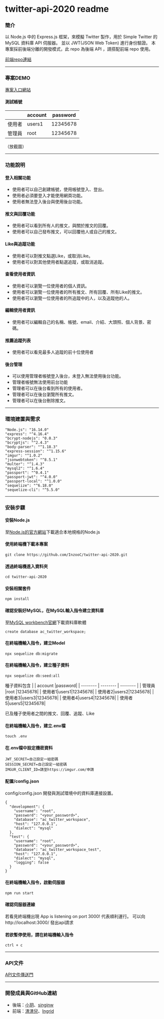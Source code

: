 # twitter-api-2020 readme
### 簡介
以 Node.js 中的 Express.js 框架，來模擬 Twitter 製作，用於 Simple Twitter 的 MySQL 資料庫 API 伺服器。
並以 JWT(JSON Web Token) 進行身份驗證。
本專案採前後端分離的開發模式，此 repo  為後端 API ，請搭配前端 repo 使用。

[前端repo連結](https://)

---

### 專案DEMO
[專案入口網站](https://)

#### 測試帳號

|  | account |password|
| -------- | -------- | -------- |
| 使用者|users1|12345678|
|管理員|root|12345678|

（放截圖）

---
### 功能說明
#### 登入相關功能
* 使用者可以自己創建帳號，使用帳號登入、登出。
* 使用者必須要登入才能使用網頁功能。
* 使用者無法登入後台與使用後台功能。

#### 推文與回覆功能
* 使用者可以看到所有人的推文，與關於推文的回覆。
* 使用者可以自己發布推文，可以回覆他人或自己的推文。

#### Like與追蹤功能
* 使用者可以對推文點選Like，或取消Like。
* 使用者可以對其他使用者點選追蹤，或取消追蹤。

#### 查看使用者資訊
* 使用者可以瀏覽一位使用者的個人資訊。
* 使用者可以瀏覽一位使用者的所有推文、所有回覆、所有Like的推文。
* 使用者可以瀏覽一位使用者的所追蹤中的人，以及追蹤他的人。

#### 編輯使用者資訊
* 使用者可以編輯自己的名稱、帳號、email、介紹、大頭照、個人背景、密碼。

#### 推薦追蹤列表
* 使用者可以看見最多人追蹤的前十位使用者

#### 後台管理
* 可以使用管理者帳號登入後台，未登入無法使用後台功能。
* 管理者帳號無法使用前台功能
* 管理者可以在後台看到所有的使用者。
* 管理者可以在後台瀏覽所有推文。
* 管理者可以在後台刪除推文。

---
### 環境建置與需求
```
"Node.js": "16.14.0"
"express": "^4.16.4"
"bcrypt-nodejs": "0.0.3"
"bcryptjs": "^2.4.3"
"body-parser": "^1.18.3"
"express-session": "^1.15.6"
"imgur": "^1.0.2"
"jsonwebtoken": "^8.5.1"
"multer": "^1.4.3"
"mysql2": "^1.6.4"
"passport": "^0.4.1"
"passport-jwt": "^4.0.0"
"passport-local": "^1.0.0"
"sequelize": "^6.18.0"
"sequelize-cli": "^5.5.0"
```

---

### 安裝步驟
#### 安裝Node.js
至[Node.js的官方網站](https://nodejs.org)下載適合本地規格的Node.js

#### 使用終端機下載本專案
```
git clone https://github.com/InzooC/twitter-api-2020.git
```

#### 透過終端機進入資料夾
```
cd twitter-api-2020
```

#### 安裝相關套件
```
npm install
```

#### 確認安裝好MySQL，在MySQL輸入指令建立資料庫
至[MySQL workbench官網](https://dev.mysql.com/downloads/workbench/)下載資料庫軟體
```
create database ac_twitter_workspace;
```
#### 在終端機輸入指令，建立Model
```
npx sequelize db:migrate
```

#### 在終端機輸入指令，建立種子資料
```
npx sequelize db:seed:all
```
種子資料包含
|      | account |password|
| -------- | -------- | -------- |
| 管理員 |root  |12345678|
| 使用者1|users1|12345678|
| 使用者2|users2|12345678|
| 使用者3|users3|12345678|
| 使用者4|users4|12345678|
| 使用者5|users5|12345678|

已及種子使用者之間的推文、回覆、追蹤、Like

#### 在終端機輸入指令，建立.env檔
```
touch .env
```
#### 在.env檔中設定機密資料
```
JWT_SECRET=自己設定一組密碼
SESSION_SECRET=自己設定一組密碼
IMGUR_CLIENT_ID=請至https://imgur.com/申請
```

#### 配置/config.json
config/config.json 開發與測試環境中的資料庫連接設置。
```
{
  "development": {
    "username": "root",
    "password": "<your_password>",
    "database": "ac_twitter_workspace",
    "host": "127.0.0.1",
    "dialect": "mysql"
  },
  "test": {
    "username": "root",
    "password": "<your_password>",
    "database": "ac_twitter_workspace_test",
    "host": "127.0.0.1",
    "dialect": "mysql",
    "logging": false
  }
}
```

#### 在終端機輸入指令，啟動伺服器
```
npm run start
```
#### 確認伺服器連線
若看見終端機出現 App is listening on port 3000! 代表順利運行。
可以向http://localhost:3000/ 發出api請求

#### 若欲暫停使用，請在終端機輸入指令
```
ctrl + c
```

---
### API文件
[API文件傳送門](https://hackmd.io/OhVqwYoaR3SiqcRCgP2JqQ?view)

---

### 開發成員與GitHub連結
* 後端：[小玥](https://github.com/InzooC)、[singinw](https://github.com/singingw)
* 前端：[渣渣兒](https://github.com/yaoqizha)、[Ingrid](https://github.com/Ingrid-chi)

